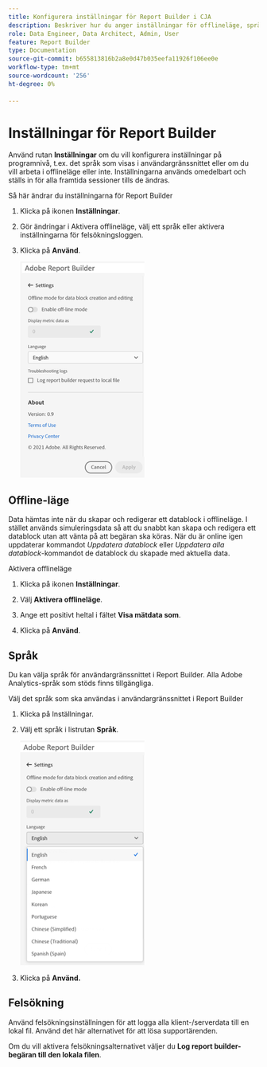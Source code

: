 ```yaml
---
title: Konfigurera inställningar för Report Builder i CJA
description: Beskriver hur du anger inställningar för offlineläge, språk, aktuellt läge och felsökning.
role: Data Engineer, Data Architect, Admin, User
feature: Report Builder
type: Documentation
source-git-commit: b655813816b2a8e0d47b035eefa11926f106ee0e
workflow-type: tm+mt
source-wordcount: '256'
ht-degree: 0%

---
```



# Inställningar för Report Builder

Använd rutan **Inställningar** om du vill konfigurera inställningar på programnivå, t.ex. det språk som visas i användargränssnittet eller om du vill arbeta i offlineläge eller inte. Inställningarna används omedelbart och ställs in för alla framtida sessioner tills de ändras.

Så här ändrar du inställningarna för Report Builder

1. Klicka på ikonen **Inställningar**.

1. Gör ändringar i Aktivera offlineläge, välj ett språk eller aktivera inställningarna för felsökningsloggen.

1. Klicka på **Använd**.

   ![](./assets/image38.png)

## Offline-läge

Data hämtas inte när du skapar och redigerar ett datablock i offlineläge. I stället används simuleringsdata så att du snabbt kan skapa och redigera ett datablock utan att vänta på att begäran ska köras. När du är online igen uppdaterar kommandot *Uppdatera datablock* eller *Uppdatera alla datablock*-kommandot de datablock du skapade med aktuella data.

Aktivera offlineläge

1. Klicka på ikonen **Inställningar**.

1. Välj **Aktivera offlineläge**.

1. Ange ett positivt heltal i fältet **Visa mätdata som**.

1. Klicka på **Använd**.

## Språk

Du kan välja språk för användargränssnittet i Report Builder. Alla Adobe Analytics-språk som stöds finns tillgängliga.

Välj det språk som ska användas i användargränssnittet i Report Builder

1. Klicka på Inställningar.

1. Välj ett språk i listrutan **Språk**.

   ![](./assets/image39.png)

1. Klicka på **Använd.**

## Felsökning

Använd felsökningsinställningen för att logga alla klient-/serverdata till en lokal fil. Använd det här alternativet för att lösa supportärenden.

Om du vill aktivera felsökningsalternativet väljer du **Log report builder-begäran till den lokala filen**.
